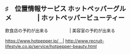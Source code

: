 ♯　位置情報サービス
ホットペッパーグルメ　　　　| ホットペッパービューティー
----------------------------------------------------
飲食店の予約が出来る　　　　　| 美容室の予約が出来る

https://www.hotpepper.jp/　| http://www.recruit-lifestyle.co.jp/service/hotpepper-beauty.html
